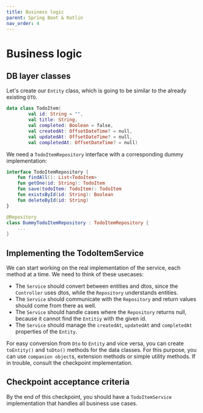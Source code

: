 ```yaml
---
title: Business logic
parent: Spring Boot & Kotlin
nav_order: 4
---
```


# Business logic

## DB layer classes
Let's create our `Entity` class, which is going to be similar to the already existing `DTO`.
```kotlin
data class TodoItem(
        val id: String = "",
        val title: String,
        val completed: Boolean = false,
        val createdAt: OffsetDateTime? = null,
        val updatedAt: OffsetDateTime? = null,
        val completedAt: OffsetDateTime? = null)
```

We need a `TodoItemRepository` interface with a corresponding dummy implementation:
```kotlin
interface TodoItemRepository {
    fun findAll(): List<TodoItem>
    fun getOne(id: String): TodoItem
    fun save(todoItem: TodoItem): TodoItem
    fun existsById(id: String): Boolean
    fun deleteById(id: String)
}

@Repository
class DummyTodoItemRepository : TodoItemRepository {
    ...
}

```

## Implementing the TodoItemService

We can start working on the real implementation of the service, each method at a time. 
We need to think of these usecases:
* The `Service` should convert between entities and dtos, since the `Controller` uses dtos, while the `Repository` understands entities.
* The `Service` should communicate with the `Repository` and return values should come from there as well.
* The `Service` should handle cases where the `Repository` returns null, because it cannot find the `Entitiy` with the given id.
* The `Service` should manage the `createdAt`, `updatedAt` and `completedAt` properties of the `Entity`.

For easy conversion from `Dto` to `Entity` and vice versa, you can create `toEntity()` and `toDto()` methods for the data classes. 
For this purpose, you can use `companion object`s, extension methods or simple utility methods.
If in trouble, consult the checkpoint implementation.

## Checkpoint acceptance criteria
By the end of this checkpoint, you should have a `TodoItemService` implementation that handles all business use cases.
